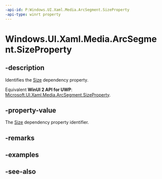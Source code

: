 ```yaml
---
-api-id: P:Windows.UI.Xaml.Media.ArcSegment.SizeProperty
-api-type: winrt property
---
```


<!-- Property syntax
public Windows.UI.Xaml.DependencyProperty SizeProperty { get; }
-->

# Windows.UI.Xaml.Media.ArcSegment.SizeProperty

## -description
Identifies the [Size](arcsegment_size.md) dependency property.

Equivalent **WinUI 2 API for UWP**: [Microsoft.UI.Xaml.Media.ArcSegment.SizeProperty](/windows/winui/api/microsoft.ui.xaml.media.arcsegment.sizeproperty).

## -property-value
The [Size](arcsegment_size.md) dependency property identifier.

## -remarks

## -examples

## -see-also
